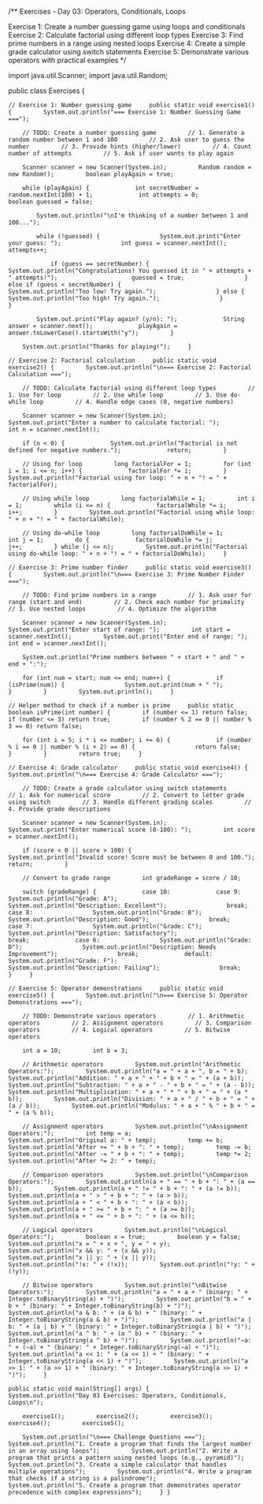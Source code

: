 /** Exercises - Day 03: Operators, Conditionals, Loops

Exercise 1: Create a number guessing game using loops and conditionals Exercise 2: Calculate factorial using different loop types Exercise 3: Find prime numbers in a range using nested loops Exercise 4: Create a simple grade calculator using switch statements Exercise 5: Demonstrate various operators with practical examples  */

import java.util.Scanner; import java.util.Random;

public class Exercises {

    // Exercise 1: Number guessing game     public static void exercise1() {         System.out.println("=== Exercise 1: Number Guessing Game ===");

        // TODO: Create a number guessing game         // 1. Generate a random number between 1 and 100         // 2. Ask user to guess the number         // 3. Provide hints (higher/lower)         // 4. Count number of attempts         // 5. Ask if user wants to play again

        Scanner scanner = new Scanner(System.in);         Random random = new Random();         boolean playAgain = true;

        while (playAgain) {             int secretNumber = random.nextInt(100) + 1;             int attempts = 0;             boolean guessed = false;

            System.out.println("\nI'm thinking of a number between 1 and 100...");

            while (!guessed) {                 System.out.print("Enter your guess: ");                 int guess = scanner.nextInt();                 attempts++;

                if (guess == secretNumber) {                     System.out.println("Congratulations! You guessed it in " + attempts + " attempts!");                     guessed = true;                 } else if (guess < secretNumber) {                     System.out.println("Too low! Try again.");                 } else {                     System.out.println("Too high! Try again.");                 }             }

            System.out.print("Play again? (y/n): ");             String answer = scanner.next();             playAgain = answer.toLowerCase().startsWith("y");         }

        System.out.println("Thanks for playing!");     }

    // Exercise 2: Factorial calculation     public static void exercise2() {         System.out.println("\n=== Exercise 2: Factorial Calculation ===");

        // TODO: Calculate factorial using different loop types         // 1. Use for loop         // 2. Use while loop         // 3. Use do-while loop         // 4. Handle edge cases (0, negative numbers)

        Scanner scanner = new Scanner(System.in);         System.out.print("Enter a number to calculate factorial: ");         int n = scanner.nextInt();

        if (n < 0) {             System.out.println("Factorial is not defined for negative numbers.");             return;         }

        // Using for loop         long factorialFor = 1;         for (int i = 1; i <= n; i++) {             factorialFor *= i;         }         System.out.println("Factorial using for loop: " + n + "! = " + factorialFor);

        // Using while loop         long factorialWhile = 1;         int i = 1;         while (i <= n) {             factorialWhile *= i;             i++;         }         System.out.println("Factorial using while loop: " + n + "! = " + factorialWhile);

        // Using do-while loop         long factorialDoWhile = 1;         int j = 1;         do {             factorialDoWhile *= j;             j++;         } while (j <= n);         System.out.println("Factorial using do-while loop: " + n + "! = " + factorialDoWhile);     }

    // Exercise 3: Prime number finder     public static void exercise3() {         System.out.println("\n=== Exercise 3: Prime Number Finder ===");

        // TODO: Find prime numbers in a range         // 1. Ask user for range (start and end)         // 2. Check each number for primality         // 3. Use nested loops         // 4. Optimize the algorithm

        Scanner scanner = new Scanner(System.in);         System.out.print("Enter start of range: ");         int start = scanner.nextInt();         System.out.print("Enter end of range: ");         int end = scanner.nextInt();

        System.out.println("Prime numbers between " + start + " and " + end + ":");

        for (int num = start; num <= end; num++) {             if (isPrime(num)) {                 System.out.print(num + " ");             }         }         System.out.println();     }

    // Helper method to check if a number is prime     public static boolean isPrime(int number) {         if (number <= 1) return false;         if (number <= 3) return true;         if (number % 2 == 0 || number % 3 == 0) return false;

        for (int i = 5; i * i <= number; i += 6) {             if (number % i == 0 || number % (i + 2) == 0) {                 return false;             }         }         return true;     }

    // Exercise 4: Grade calculator     public static void exercise4() {         System.out.println("\n=== Exercise 4: Grade Calculator ===");

        // TODO: Create a grade calculator using switch statements         // 1. Ask for numerical score         // 2. Convert to letter grade using switch         // 3. Handle different grading scales         // 4. Provide grade descriptions

        Scanner scanner = new Scanner(System.in);         System.out.print("Enter numerical score (0-100): ");         int score = scanner.nextInt();

        if (score < 0 || score > 100) {             System.out.println("Invalid score! Score must be between 0 and 100.");             return;         }

        // Convert to grade range         int gradeRange = score / 10;

        switch (gradeRange) {             case 10:             case 9:                 System.out.println("Grade: A");                 System.out.println("Description: Excellent");                 break;             case 8:                 System.out.println("Grade: B");                 System.out.println("Description: Good");                 break;             case 7:                 System.out.println("Grade: C");                 System.out.println("Description: Satisfactory");                 break;             case 6:                 System.out.println("Grade: D");                 System.out.println("Description: Needs Improvement");                 break;             default:                 System.out.println("Grade: F");                 System.out.println("Description: Failing");                 break;         }     }

    // Exercise 5: Operator demonstrations     public static void exercise5() {         System.out.println("\n=== Exercise 5: Operator Demonstrations ===");

        // TODO: Demonstrate various operators         // 1. Arithmetic operators         // 2. Assignment operators         // 3. Comparison operators         // 4. Logical operators         // 5. Bitwise operators

        int a = 10;         int b = 3;

        // Arithmetic operators         System.out.println("Arithmetic Operators:");         System.out.println("a = " + a + ", b = " + b);         System.out.println("Addition: " + a + " + " + b + " = " + (a + b));         System.out.println("Subtraction: " + a + " - " + b + " = " + (a - b));         System.out.println("Multiplication: " + a + " * " + b + " = " + (a * b));         System.out.println("Division: " + a + " / " + b + " = " + (a / b));         System.out.println("Modulus: " + a + " % " + b + " = " + (a % b));

        // Assignment operators         System.out.println("\nAssignment Operators:");         int temp = a;         System.out.println("Original a: " + temp);         temp += b;         System.out.println("After += " + b + ": " + temp);         temp -= b;         System.out.println("After -= " + b + ": " + temp);         temp *= 2;         System.out.println("After *= 2: " + temp);

        // Comparison operators         System.out.println("\nComparison Operators:");         System.out.println(a + " == " + b + ": " + (a == b));         System.out.println(a + " != " + b + ": " + (a != b));         System.out.println(a + " > " + b + ": " + (a > b));         System.out.println(a + " < " + b + ": " + (a < b));         System.out.println(a + " >= " + b + ": " + (a >= b));         System.out.println(a + " <= " + b + ": " + (a <= b));

        // Logical operators         System.out.println("\nLogical Operators:");         boolean x = true;         boolean y = false;         System.out.println("x = " + x + ", y = " + y);         System.out.println("x && y: " + (x && y));         System.out.println("x || y: " + (x || y));         System.out.println("!x: " + (!x));         System.out.println("!y: " + (!y));

        // Bitwise operators         System.out.println("\nBitwise Operators:");         System.out.println("a = " + a + " (binary: " + Integer.toBinaryString(a) + ")");         System.out.println("b = " + b + " (binary: " + Integer.toBinaryString(b) + ")");         System.out.println("a & b: " + (a & b) + " (binary: " + Integer.toBinaryString(a & b) + ")");         System.out.println("a | b: " + (a | b) + " (binary: " + Integer.toBinaryString(a | b) + ")");         System.out.println("a ^ b: " + (a ^ b) + " (binary: " + Integer.toBinaryString(a ^ b) + ")");         System.out.println("~a: " + (~a) + " (binary: " + Integer.toBinaryString(~a) + ")");         System.out.println("a << 1: " + (a << 1) + " (binary: " + Integer.toBinaryString(a << 1) + ")");         System.out.println("a >> 1: " + (a >> 1) + " (binary: " + Integer.toBinaryString(a >> 1) + ")");     }

    public static void main(String[] args) {         System.out.println("Day 03 Exercises: Operators, Conditionals, Loops\n");

        exercise1();         exercise2();         exercise3();         exercise4();         exercise5();

        System.out.println("\n=== Challenge Questions ===");         System.out.println("1. Create a program that finds the largest number in an array using loops");         System.out.println("2. Write a program that prints a pattern using nested loops (e.g., pyramid)");         System.out.println("3. Create a simple calculator that handles multiple operations");         System.out.println("4. Write a program that checks if a string is a palindrome");         System.out.println("5. Create a program that demonstrates operator precedence with complex expressions");     } } 
